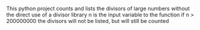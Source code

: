 This python project counts and lists the divisors of large numbers without the direct use of a divisor library
n is the input variable to the function
if n > 200000000 the divisors will not be listed, but will still be counted
